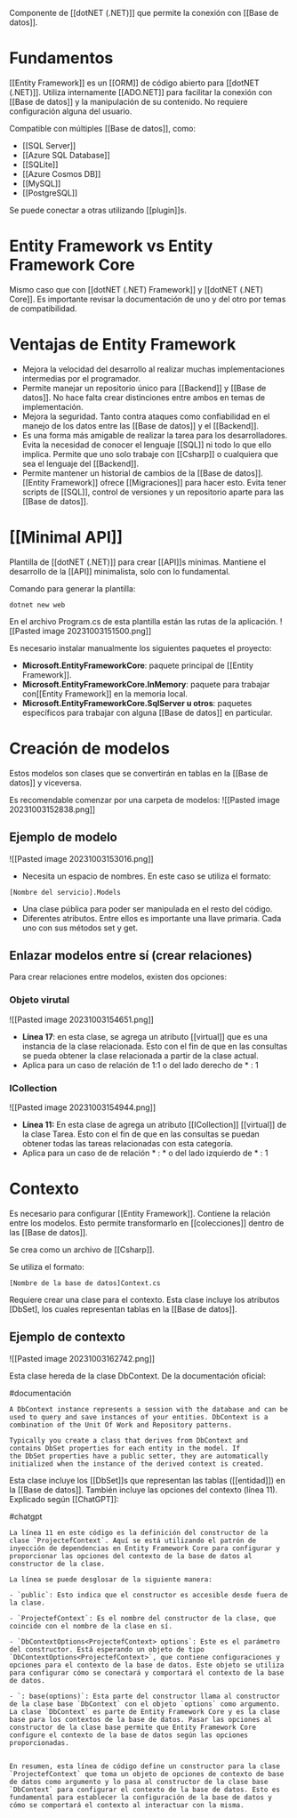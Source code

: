 Componente de [[dotNET (.NET)]] que permite la conexión con [[Base de datos]].

# Fundamentos
[[Entity Framework]] es un [[ORM]] de código abierto para [[dotNET (.NET)]]. Utiliza internamente [[ADO.NET]] para facilitar la conexión con [[Base de datos]] y la manipulación de su contenido. No requiere configuración alguna del usuario.

Compatible con múltiples [[Base de datos]], como:
- [[SQL Server]]
- [[Azure SQL Database]]
- [[SQLite]]
- [[Azure Cosmos DB]]
- [[MySQL]]
- [[PostgreSQL]]

Se puede conectar a otras utilizando [[plugin]]s.

# Entity Framework vs Entity Framework Core
Mismo caso que con [[dotNET (.NET) Framework]] y [[dotNET (.NET) Core]]. Es importante revisar la documentación de uno y del otro por temas de compatibilidad.

# Ventajas de Entity Framework
- Mejora la velocidad del desarrollo al realizar muchas implementaciones intermedias por el programador.
- Permite manejar un repositorio único para [[Backend]] y [[Base de datos]]. No hace falta crear distinciones entre ambos en temas de implementación.
- Mejora la seguridad. Tanto contra ataques como confiabilidad en el manejo de los datos entre las [[Base de datos]] y el [[Backend]]. 
- Es una forma más amigable de realizar la tarea para los desarrolladores. Evita la necesidad de conocer el lenguaje [[SQL]] ni todo lo que ello implica. Permite que uno solo trabaje con [[Csharp]] o cualquiera que sea el lenguaje del [[Backend]].
- Permite mantener un historial de cambios de la [[Base de datos]]. [[Entity Framework]] ofrece [[Migraciones]] para hacer esto. Evita tener scripts de [[SQL]], control de versiones y un repositorio aparte para las [[Base de datos]].

# [[Minimal API]]
Plantilla de [[dotNET (.NET)]] para crear [[API]]s mínimas. Mantiene el desarrollo de la [[API]] minimalista, solo con lo fundamental. 

Comando para generar la plantilla:
```
dotnet new web
```

En el archivo Program.cs de esta plantilla están las rutas de la aplicación.
![[Pasted image 20231003151500.png]]

Es necesario instalar manualmente los siguientes paquetes el proyecto:
- **Microsoft.EntityFrameworkCore**: paquete principal de [[Entity Framework]].
- **Microsoft.EntityFrameworkCore.InMemory**: paquete para trabajar con[[Entity Framework]] en la memoria local.
- **Microsoft.EntityFrameworkCore.SqlServer u otros**: paquetes específicos para trabajar con alguna [[Base de datos]] en particular.


# Creación de modelos
Estos modelos son clases que se convertirán en tablas en la [[Base de datos]] y viceversa.

Es recomendable comenzar por una carpeta de modelos:
![[Pasted image 20231003152838.png]]

## Ejemplo de modelo
![[Pasted image 20231003153016.png]]

- Necesita un espacio de nombres. En este caso se utiliza el formato:
```
[Nombre del servicio].Models
```
- Una clase pública para poder ser manipulada en el resto del código.
- Diferentes atributos. Entre ellos es importante una llave primaria. Cada uno con sus métodos set y get.

## Enlazar modelos entre sí (crear relaciones)
Para crear relaciones entre modelos, existen dos opciones:

### Objeto virutal
![[Pasted image 20231003154651.png]]
- **Línea 17**: en esta clase, se agrega un atributo [[virtual]] que es una instancia de la clase relacionada. Esto con el fin de que en las consultas se pueda obtener la clase relacionada a partir de la clase actual.
- Aplica para un caso de relación de 1:1 o del lado derecho de * : 1

### ICollection
![[Pasted image 20231003154944.png]]
- **Línea 11:** En esta clase de agrega un atributo [[ICollection]] [[virtual]] de la clase Tarea. Esto con el fin de que en las consultas se puedan obtener todas las tareas relacionadas con esta categoría. 
- Aplica para un caso de de relación * : * o del lado izquierdo de * : 1

# Contexto
Es necesario para configurar [[Entity Framework]]. Contiene la relación entre los modelos. Esto permite transformarlo en [[colecciones]] dentro de las [[Base de datos]].

Se crea como un archivo de [[Csharp]].

Se utiliza el formato:
```
[Nombre de la base de datos]Context.cs
```

Requiere crear una clase para el contexto. Esta clase incluye los atributos [DbSet], los cuales representan tablas en la [[Base de datos]]. 

## Ejemplo de contexto
![[Pasted image 20231003162742.png]]

Esta clase hereda de la clase DbContext. De la documentación oficial:

#documentación
```
A DbContext instance represents a session with the database and can be used to query and save instances of your entities. DbContext is a combination of the Unit Of Work and Repository patterns.

Typically you create a class that derives from DbContext and contains DbSet properties for each entity in the model. If the DbSet properties have a public setter, they are automatically initialized when the instance of the derived context is created.
```


Esta clase incluye los [[DbSet]]s que representan las tablas ([[entidad]]) en la [[Base de datos]]. También incluye las opciones del contexto (línea 11). Explicado según [[ChatGPT]]:

#chatgpt
```
La línea 11 en este código es la definición del constructor de la clase `ProjectefContext`. Aquí se está utilizando el patrón de inyección de dependencias en Entity Framework Core para configurar y proporcionar las opciones del contexto de la base de datos al constructor de la clase.

La línea se puede desglosar de la siguiente manera:

- `public`: Esto indica que el constructor es accesible desde fuera de la clase.
    
- `ProjectefContext`: Es el nombre del constructor de la clase, que coincide con el nombre de la clase en sí.
    
- `DbContextOptions<ProjectefContext> options`: Este es el parámetro del constructor. Está esperando un objeto de tipo `DbContextOptions<ProjectefContext>`, que contiene configuraciones y opciones para el contexto de la base de datos. Este objeto se utiliza para configurar cómo se conectará y comportará el contexto de la base de datos.
    
- `: base(options)`: Esta parte del constructor llama al constructor de la clase base `DbContext` con el objeto `options` como argumento. La clase `DbContext` es parte de Entity Framework Core y es la clase base para los contextos de la base de datos. Pasar las opciones al constructor de la clase base permite que Entity Framework Core configure el contexto de la base de datos según las opciones proporcionadas.
    

En resumen, esta línea de código define un constructor para la clase `ProjectefContext` que toma un objeto de opciones de contexto de base de datos como argumento y lo pasa al constructor de la clase base `DbContext` para configurar el contexto de la base de datos. Esto es fundamental para establecer la configuración de la base de datos y cómo se comportará el contexto al interactuar con la misma.
```

